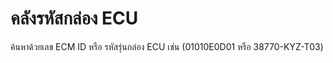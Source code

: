 <script setup>
import SearchComponent from './components/SearchComponent.vue'
</script>

# คลังรหัสกล่อง ECU

ค้นหาด้วยเลข ECM ID หรือ รหัสรุ่นกล่อง ECU เช่น (01010E0D01 หรือ 38770-KYZ-T03)

<SearchComponent />